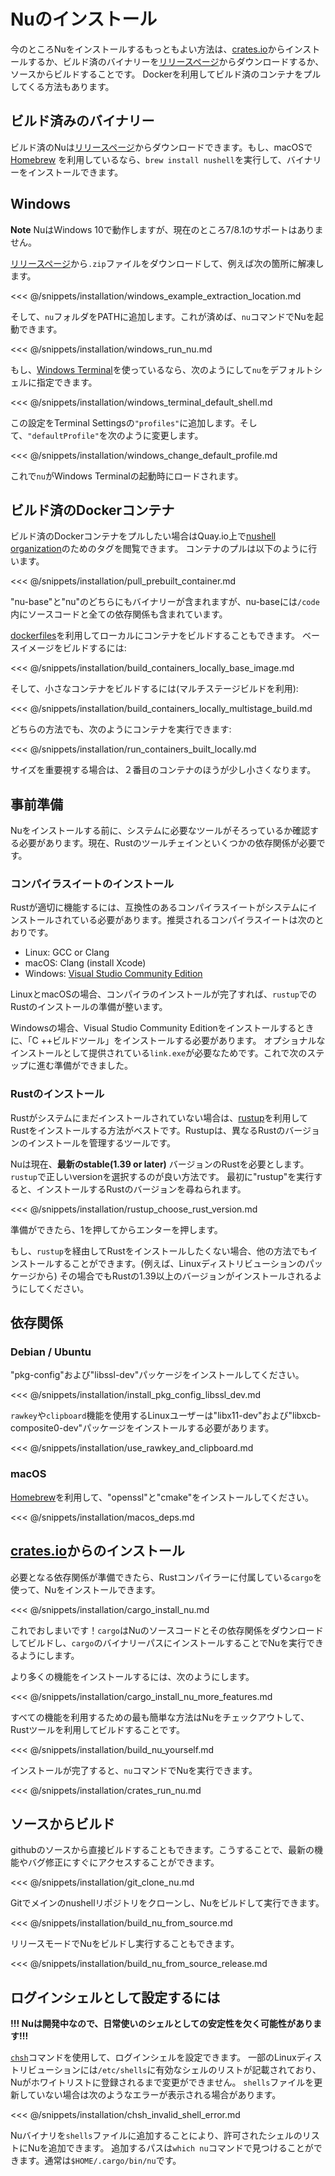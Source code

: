 # Nuのインストール

今のところNuをインストールするもっともよい方法は、[crates.io](https://crates.io)からインストールするか、ビルド済のバイナリーを[リリースページ](https://github.com/nushell/nushell/releases)からダウンロードするか、ソースからビルドすることです。
Dockerを利用してビルド済のコンテナをプルしてくる方法もあります。

## ビルド済みのバイナリー

ビルド済のNuは[リリースページ](https://github.com/nushell/nushell/releases)からダウンロードできます。もし、macOSで[Homebrew](https://brew.sh/) を利用しているなら、`brew install nushell`を実行して、バイナリーをインストールできます。

## Windows

**Note** NuはWindows 10で動作しますが、現在のところ7/8.1のサポートはありません。

[リリースページ](https://github.com/nushell/nushell/releases)から`.zip`ファイルをダウンロードして、例えば次の箇所に解凍します。

<<< @/snippets/installation/windows_example_extraction_location.md

そして、`nu`フォルダをPATHに追加します。これが済めば、`nu`コマンドでNuを起動できます。

<<< @/snippets/installation/windows_run_nu.md

もし、[Windows Terminal](https://github.com/microsoft/terminal)を使っているなら、次のようにして`nu`をデフォルトシェルに指定できます。

<<< @/snippets/installation/windows_terminal_default_shell.md

この設定をTerminal Settingsの`"profiles"`に追加します。そして、`"defaultProfile"`を次のように変更します。

<<< @/snippets/installation/windows_change_default_profile.md

これで`nu`がWindows Terminalの起動時にロードされます。

## ビルド済のDockerコンテナ

ビルド済のDockerコンテナをプルしたい場合はQuay.io上で[nushell organization](https://quay.io/organization/nushell)のためのタグを閲覧できます。
コンテナのプルは以下のように行います。

<<< @/snippets/installation/pull_prebuilt_container.md

"nu-base"と"nu"のどちらにもバイナリーが含まれますが、nu-baseには`/code`内にソースコードと全ての依存関係も含まれています。

[dockerfiles](https://github.com/nushell/nushell/tree/master/docker)を利用してローカルにコンテナをビルドすることもできます。
ベースイメージをビルドするには:

<<< @/snippets/installation/build_containers_locally_base_image.md

そして、小さなコンテナをビルドするには(マルチステージビルドを利用):

<<< @/snippets/installation/build_containers_locally_multistage_build.md

どちらの方法でも、次のようにコンテナを実行できます:

<<< @/snippets/installation/run_containers_built_locally.md

サイズを重要視する場合は、２番目のコンテナのほうが少し小さくなります。

## 事前準備

Nuをインストールする前に、システムに必要なツールがそろっているか確認する必要があります。現在、Rustのツールチェインといくつかの依存関係が必要です。

### コンパイラスイートのインストール

Rustが適切に機能するには、互換性のあるコンパイラスイートがシステムにインストールされている必要があります。推奨されるコンパイラスイートは次のとおりです。

* Linux: GCC or Clang
* macOS: Clang (install Xcode)
* Windows: [Visual Studio Community Edition](https://visualstudio.microsoft.com/vs/community/)

LinuxとmacOSの場合、コンパイラのインストールが完了すれば、`rustup`でのRustのインストールの準備が整います。

Windowsの場合、Visual Studio Community Editionをインストールするときに、「C ++ビルドツール」をインストールする必要があります。
オプショナルなインストールとして提供されている`link.exe`が必要なためです。これで次のステップに進む準備ができました。

### Rustのインストール

Rustがシステムにまだインストールされていない場合は、[rustup](https://rustup.rs/)を利用してRustをインストールする方法がベストです。Rustupは、異なるRustのバージョンのインストールを管理するツールです。

Nuは現在、**最新のstable(1.39 or later)** バージョンのRustを必要とします。
`rustup`で正しいversionを選択するのが良い方法です。
最初に"rustup"を実行すると、インストールするRustのバージョンを尋ねられます。

<<< @/snippets/installation/rustup_choose_rust_version.md

準備ができたら、1を押してからエンターを押します。

もし、`rustup`を経由してRustをインストールしたくない場合、他の方法でもインストールすることができます。(例えば、Linuxディストリビューションのパッケージから)
その場合でもRustの1.39以上のバージョンがインストールされるようにしてください。
## 依存関係

### Debian / Ubuntu

"pkg-config"および"libssl-dev"パッケージをインストールしてください。

<<< @/snippets/installation/install_pkg_config_libssl_dev.md

`rawkey`や`clipboard`機能を使用するLinuxユーザーは"libx11-dev"および"libxcb-composite0-dev"パッケージをインストールする必要があります。

<<< @/snippets/installation/use_rawkey_and_clipboard.md

### macOS

[Homebrew](https://brew.sh/)を利用して、"openssl"と"cmake"をインストールしてください。

<<< @/snippets/installation/macos_deps.md

## [crates.io](https://crates.io)からのインストール

必要となる依存関係が準備できたら、Rustコンパイラーに付属している`cargo`を使って、Nuをインストールできます。

<<< @/snippets/installation/cargo_install_nu.md

これでおしまいです！`cargo`はNuのソースコードとその依存関係をダウンロードしてビルドし、`cargo`のバイナリーパスにインストールすることでNuを実行できるようにします。

より多くの機能をインストールするには、次のようにします。

<<< @/snippets/installation/cargo_install_nu_more_features.md

すべての機能を利用するための最も簡単な方法はNuをチェックアウトして、Rustツールを利用してビルドすることです。

<<< @/snippets/installation/build_nu_yourself.md

インストールが完了すると、`nu`コマンドでNuを実行できます。

<<< @/snippets/installation/crates_run_nu.md

## ソースからビルド

githubのソースから直接ビルドすることもできます。こうすることで、最新の機能やバグ修正にすぐにアクセスすることができます。

<<< @/snippets/installation/git_clone_nu.md

Gitでメインのnushellリポジトリをクローンし、Nuをビルドして実行できます。

<<< @/snippets/installation/build_nu_from_source.md

リリースモードでNuをビルドし実行することもできます。

<<< @/snippets/installation/build_nu_from_source_release.md

## ログインシェルとして設定するには

**!!! Nuは開発中なので、日常使いのシェルとしての安定性を欠く可能性があります!!!**

[`chsh`](https://linux.die.net/man/1/chsh)コマンドを使用して、ログインシェルを設定できます。
一部のLinuxディストリビューションには`/etc/shells`に有効なシェルのリストが記載されており、Nuがホワイトリストに登録されるまで変更ができません。
`shells`ファイルを更新していない場合は次のようなエラーが表示される場合があります。

<<< @/snippets/installation/chsh_invalid_shell_error.md

Nuバイナリを`shells`ファイルに追加することにより、許可されたシェルのリストにNuを追加できます。
追加するパスは`which nu`コマンドで見つけることができます。通常は`$HOME/.cargo/bin/nu`です。
